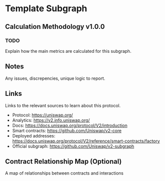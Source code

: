 # Template Subgraph

## Calculation Methodology v1.0.0

### TODO

Explain how the main metrics are calculated for this subgraph.

## Notes

Any issues, discrepencies, unique logic to report.

## Links

Links to the relevant sources to learn about this protocol.

- Protocol: https://uniswap.org/
- Analytics: https://v2.info.uniswap.org/
- Docs: https://docs.uniswap.org/protocol/V2/introduction
- Smart contracts: https://github.com/Uniswap/v2-core
- Deployed addresses: https://docs.uniswap.org/protocol/V2/reference/smart-contracts/factory
- Official subgraph: https://github.com/Uniswap/v2-subgraph

## Contract Relationship Map (Optional)

A map of relationships between contracts and interactions
